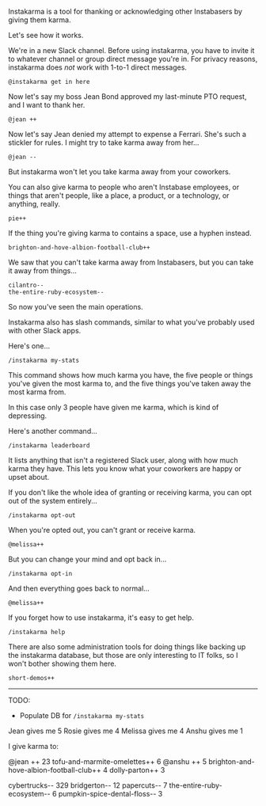 Instakarma is a tool for thanking or acknowledging other Instabasers by giving them karma.

Let's see how it works.

We're in a new Slack channel. Before using instakarma, you have to invite it to whatever channel or group direct message you're in. For privacy reasons, instakarma does _not_ work with 1-to-1 direct messages.

    @instakarma get in here

Now let's say my boss Jean Bond approved my last-minute PTO request, and I want to thank her.

    @jean ++

Now let's say Jean denied my attempt to expense a Ferrari. She's such a stickler for rules. I might try to take karma away from her...

    @jean --

But instakarma won't let you take karma away from your coworkers.

You can also give karma to people who aren't Instabase employees, or things that aren't people, like a place, a product, or a technology, or anything, really.

    pie++

If the thing you're giving karma to contains a space, use a hyphen instead.

    brighton-and-hove-albion-football-club++

We saw that you can't take karma away from Instabasers, but you can take it away from things...

    cilantro--
    the-entire-ruby-ecosystem--

So now you've seen the main operations.

Instakarma also has slash commands, similar to what you've probably used with other Slack apps.

Here's one...

    /instakarma my-stats

This command shows how much karma you have, the five people or things you've given the most karma to, and the five things you've taken away the most karma from.

In this case only 3 people have given me karma, which is kind of depressing.

Here's another command...

    /instakarma leaderboard

It lists anything that isn't a registered Slack user, along with how much karma they have. This lets you know what your coworkers are happy or upset about.

If you don't like the whole idea of granting or receiving karma, you can opt out of the system entirely...

    /instakarma opt-out

When you're opted out, you can't grant or receive karma.

    @melissa++

But you can change your mind and opt back in...

    /instakarma opt-in

And then everything goes back to normal...

    @melissa++

If you forget how to use instakarma, it's easy to get help.

    /instakarma help

There are also some administration tools for doing things like backing up the instakarma database, but those are only interesting to IT folks, so I won't bother showing them here.

    short-demos++

---

TODO:

* Populate DB for `/instakarma my-stats`

Jean gives me 5
Rosie gives me 4
Melissa gives me 4
Anshu gives me 1

I give karma to:

@jean ++ 23
tofu-and-marmite-omelettes++ 6
@anshu ++ 5
brighton-and-hove-albion-football-club++ 4
dolly-parton++ 3

cybertrucks-- 329
bridgerton-- 12
papercuts-- 7
the-entire-ruby-ecosystem-- 6
pumpkin-spice-dental-floss-- 3
